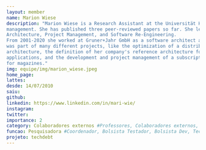 ```yaml
---
layout: member
name: Marion Wiese
description: "Marion Wiese is a Research Assistant at the Universität Hamburg. She obtained her Diplom in Informatics at Universität Hamburg in 2001. Her main research interest is technical debt
management. She has published three peer-reviewed papers so far. She lectures Software
Architecture, Project Management, and Software Re-Engineering.
From 2001-2020 she worked at Gruner+Jahr GmbH as a software architect and senior developer. She
was part of many different projects, like the optimization of a distributed environment's integration
architecture, the definition of her company's reference architecture for business intelligence
applications, and the development and project management of a subscription management system
for magazines." 
img: equipe/img/marion_wiese.jpeg
home_page: 
lattes: 
desde: 14/07/2010
saiu: 
github: 
linkedin: https://www.linkedin.com/in/mari-wie/
instagram: 
twitter: 
importance: 2
category: Colaboradores externos #Professores, Colaboradores externos, Alunos, Ex-alunos
funcao: Pesquisadora #Coordenador, Bolsista Testador, Bolsista Dev, Technical Debt
projeto: techdebt
---
```

